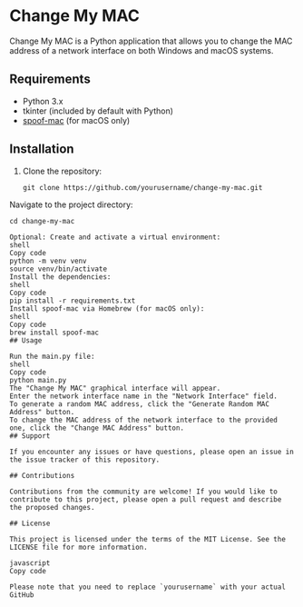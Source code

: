 # Change My MAC

Change My MAC is a Python application that allows you to change the MAC address of a network interface on both Windows and macOS systems.

## Requirements

- Python 3.x
- tkinter (included by default with Python)
- [spoof-mac](https://github.com/feross/spoofmac) (for macOS only)

## Installation

1. Clone the repository:

   ```shell
   git clone https://github.com/yourusername/change-my-mac.git
Navigate to the project directory:
   ```shell
   cd change-my-mac

Optional: Create and activate a virtual environment:
shell
Copy code
python -m venv venv
source venv/bin/activate
Install the dependencies:
shell
Copy code
pip install -r requirements.txt
Install spoof-mac via Homebrew (for macOS only):
shell
Copy code
brew install spoof-mac
## Usage

Run the main.py file:
shell
Copy code
python main.py
The "Change My MAC" graphical interface will appear.
Enter the network interface name in the "Network Interface" field.
To generate a random MAC address, click the "Generate Random MAC Address" button.
To change the MAC address of the network interface to the provided one, click the "Change MAC Address" button.
## Support

If you encounter any issues or have questions, please open an issue in the issue tracker of this repository.

## Contributions

Contributions from the community are welcome! If you would like to contribute to this project, please open a pull request and describe the proposed changes.

## License

This project is licensed under the terms of the MIT License. See the LICENSE file for more information.

javascript
Copy code

Please note that you need to replace `yourusername` with your actual GitHub

